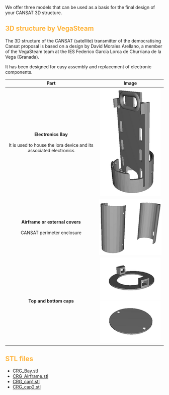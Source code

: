 We offer three models that can be used as a basis for the final design of your CANSAT 3D structure.

## <FONT COLOR=#ffb641>**3D structure by VegaSteam**</font>
The 3D structure of the CANSAT (satellite) transmitter of the democratising Cansat proposal is based on a design by David Morales Arellano, a member of the VegaSteam team at the IES Federico García Lorca de Churriana de la Vega (Granada).

It has been designed for easy assembly and replacement of electronic components.

|Part|Image|
|:-:|:-:|
|<center><b>Electronics Bay</center></b><br>It is used to house the lora device and its associated electronics</br>|![](../img/3d/3d1.png)|
|<center><b>Airframe or external covers</center></b><br>CANSAT perimeter enclosure</br>|![](../img/3d/3d2.png)|
|<center><b>Top and bottom caps</center></b>|![](../img/3d/3d3.png)<br>![](../img/3d/3d4.png)</br>|

## <FONT COLOR=#ffb641>**STL files**</font>

* [CRG_Bay.stl](../STLs/CRG_Bay.stl)
* [CRG_Airframe.stl](../STLs/CRG_Airframe.stl)
* [CRG_cap1.stl](../STLs/CRG_cap1.stl)
* [CRG_cap2.stl](../STLs/CRG_cap2.stl)

